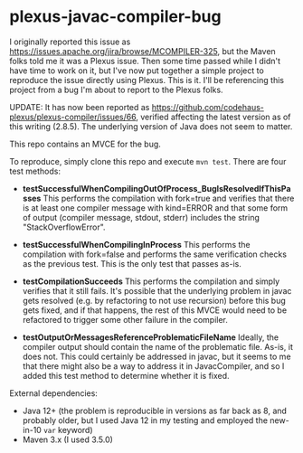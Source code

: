 # plexus-javac-compiler-bug

I originally reported this issue as https://issues.apache.org/jira/browse/MCOMPILER-325, but the Maven folks told me it was a Plexus issue. Then some time 
passed while I didn't have time to work on it, but I've now put together a simple project to reproduce the issue directly using Plexus. This is it. I'll be 
referencing this project from a bug I'm about to report to the Plexus folks.

UPDATE: It has now been reported as https://github.com/codehaus-plexus/plexus-compiler/issues/66, verified affecting the latest version as of this writing 
(2.8.5). The underlying version of Java does not seem to matter.

This repo contains an MVCE for the bug. 

To reproduce, simply clone this repo and execute `mvn test`. There are four test methods:
* **testSuccessfulWhenCompilingOutOfProcess_BugIsResolvedIfThisPasses**
    This performs the compilation with fork=true and verifies that there is at least one compiler message with kind=ERROR and that some form of output (compiler 
    message, stdout, stderr) includes the string "StackOverflowError".

* **testSuccessfulWhenCompilingInProcess**
    This performs the compilation with fork=false and performs the same verification checks as the previous test. This is the only test that passes as-is.

* **testCompilationSucceeds**
    This performs the compilation and simply verifies that it still fails. It's possible that the underlying problem in javac gets resolved (e.g. by 
    refactoring to not use recursion) before this bug gets fixed, and if that happens, the rest of this MVCE would need to be refactored to trigger some other
    failure in the compiler.

* **testOutputOrMessagesReferenceProblematicFileName**
    Ideally, the compiler output should contain the name of the problematic file. As-is, it does not. This could certainly be addressed in javac, but it seems
    to me that there might also be a way to address it in JavacCompiler, and so I added this test method to determine whether it is fixed.


External dependencies:
* Java 12+ (the problem is reproducible in versions as far back as 8, and probably older, but I used Java 12 in my testing and employed the new-in-10 `var` keyword)
* Maven 3.x (I used 3.5.0)


